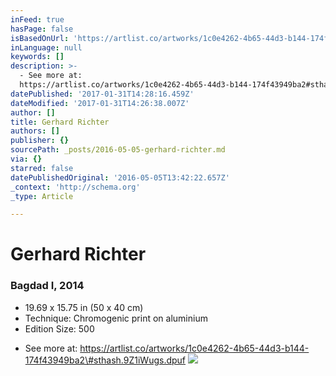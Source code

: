 ```yaml
---
inFeed: true
hasPage: false
isBasedOnUrl: 'https://artlist.co/artworks/1c0e4262-4b65-44d3-b144-174f43949ba2'
inLanguage: null
keywords: []
description: >-
  - See more at:
  https://artlist.co/artworks/1c0e4262-4b65-44d3-b144-174f43949ba2#sthash.9Z1iWugs.dpuf
datePublished: '2017-01-31T14:28:16.459Z'
dateModified: '2017-01-31T14:26:38.007Z'
author: []
title: Gerhard Richter
authors: []
publisher: {}
sourcePath: _posts/2016-05-05-gerhard-richter.md
via: {}
starred: false
datePublishedOriginal: '2016-05-05T13:42:22.657Z'
_context: 'http://schema.org'
_type: Article

---
```

# Gerhard Richter

### Bagdad I, 2014

* 19.69 x 15.75 in (50 x 40 cm)
* Technique: Chromogenic print on aluminium
* Edition Size: 500

- See more at: https://artlist.co/artworks/1c0e4262-4b65-44d3-b144-174f43949ba2\#sthash.9Z1iWugs.dpuf
![](https://www.filepicker.io/api/file/x7EQ6Z2ITtGGzdHWcLCu)
